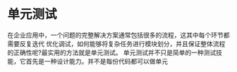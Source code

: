 # 单元测试

在企业应用中，一个问题的完整解决方案通常包括很多的流程，这其中每个环节都需要反复迭代 优化调试，如何能够将复杂任务进行模块划分，并且保证整体流程的正确性呢?最实用的方法就是单元测试。
单元测试并不只是简单的一种测试技能，它首先是一种设计能力。并不是每份代码都可以做单元
